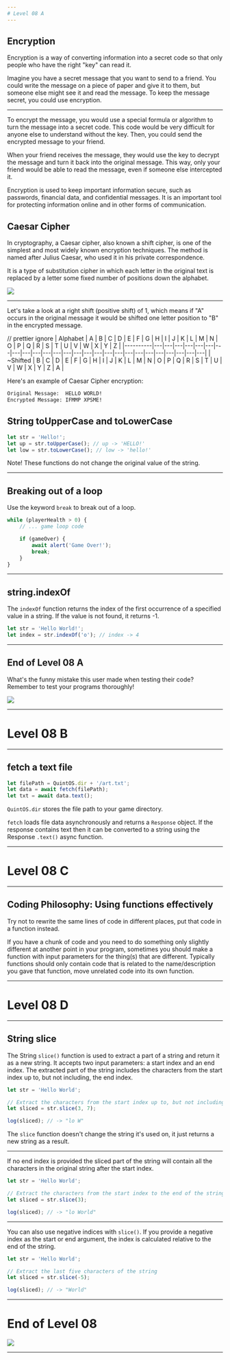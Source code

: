 ```yaml
---
# Level 08 A
---
```


## Encryption

Encryption is a way of converting information into a secret code so that only people who have the right "key" can read it.

Imagine you have a secret message that you want to send to a friend. You could write the message on a piece of paper and give it to them, but someone else might see it and read the message. To keep the message secret, you could use encryption.

---

To encrypt the message, you would use a special formula or algorithm to turn the message into a secret code. This code would be very difficult for anyone else to understand without the key. Then, you could send the encrypted message to your friend.

When your friend receives the message, they would use the key to decrypt the message and turn it back into the original message. This way, only your friend would be able to read the message, even if someone else intercepted it.

Encryption is used to keep important information secure, such as passwords, financial data, and confidential messages. It is an important tool for protecting information online and in other forms of communication.

## Caesar Cipher

In cryptography, a Caesar cipher, also known a shift cipher, is one of the simplest and most widely known encryption techniques. The method is named after Julius Caesar, who used it in his private correspondence.

It is a type of substitution cipher in which each letter in the original text is replaced by a letter some fixed number of positions down the alphabet.

![](https://upload.wikimedia.org/wikipedia/commons/thumb/4/4a/Caesar_cipher_left_shift_of_3.svg/2880px-Caesar_cipher_left_shift_of_3.svg.png)

---

Let's take a look at a right shift (positive shift) of 1, which means if "A" occurs in the original message it would be shifted one letter position to "B" in the encrypted message.

// prettier ignore
| Alphabet | A | B | C | D | E | F | G | H | I | J | K | L | M | N | O | P | Q | R | S | T | U | V | W | X | Y | Z |
|----------|---|---|---|---|---|---|---|---|---|---|---|---|---|---|---|---|---|---|---|---|---|---|---|---|---|---|
| ~Shifted | B | C | D | E | F | G | H | I | J | K | L | M | N | O | P | Q | R | S | T | U | V | W | X | Y | Z | A |

Here's an example of Caesar Cipher encryption:

```txt
Original Message:  HELLO WORLD!
Encrypted Message: IFMMP XPSME!
```

## String toUpperCase and toLowerCase

```js
let str = 'Hello!';
let up = str.toUpperCase(); // up -> 'HELLO!'
let low = str.toLowerCase(); // low -> 'hello!'
```

Note! These functions do not change the original value of the string.

---

## Breaking out of a loop

Use the keyword `break` to break out of a loop.

```js
while (playerHealth > 0) {
	// ... game loop code

	if (gameOver) {
		await alert('Game Over!');
		break;
	}
}
```

---

## string.indexOf

The `indexOf` function returns the index of the first occurrence of a specified value in a string. If the value is not found, it returns -1.

```js
let str = 'Hello World!';
let index = str.indexOf('o'); // index -> 4
```

---

## End of Level 08 A

What's the funny mistake this user made when testing their code? Remember to test your programs thoroughly!

![](../src/memes/08_1.jpeg)

---

# Level 08 B

---

## fetch a text file

```js
let filePath = QuintOS.dir + '/art.txt';
let data = await fetch(filePath);
let txt = await data.text();
```

`QuintOS.dir` stores the file path to your game directory.

`fetch` loads file data asynchronously and returns a `Response` object. If the response contains text then it can be converted to a string using the Response `.text()` async function.

---

# Level 08 C

---

## Coding Philosophy: Using functions effectively

Try not to rewrite the same lines of code in different places, put that code in a function instead.

If you have a chunk of code and you need to do something only slightly different at another point in your program, sometimes you should make a function with input parameters for the thing(s) that are different. Typically functions should only contain code that is related to the name/description you gave that function, move unrelated code into its own function.

---

# Level 08 D

---

## String slice

The String `slice()` function is used to extract a part of a string and return it as a new string. It accepts two input parameters: a start index and an end index. The extracted part of the string includes the characters from the start index up to, but not including, the end index.

```js
let str = 'Hello World';

// Extract the characters from the start index up to, but not including, the end index
let sliced = str.slice(3, 7);

log(sliced); // -> "lo W"
```

The `slice` function doesn't change the string it's used on, it just returns a new string as a result.

---

If no end index is provided the sliced part of the string will contain all the characters in the original string after the start index.

```js
let str = 'Hello World';

// Extract the characters from the start index to the end of the string
let sliced = str.slice(3);

log(sliced); // -> "lo World"
```

---

You can also use negative indices with `slice()`. If you provide a negative index as the start or end argument, the index is calculated relative to the end of the string.

```js
let str = 'Hello World';

// Extract the last five characters of the string
let sliced = str.slice(-5);

log(sliced); // -> "World"
```

---

# End of Level 08

![](../src/memes/08_0.jpeg)

---
